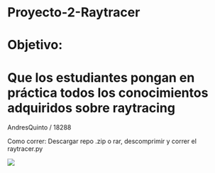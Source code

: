 # Proyecto-2-Raytracer

# Objetivo:

# Que los estudiantes pongan en práctica todos los conocimientos adquiridos sobre raytracing

AndresQuinto / 18288

Como correr: Descargar repo .zip o rar, descomprimir y correr el raytracer.py

![](out.bmp)

